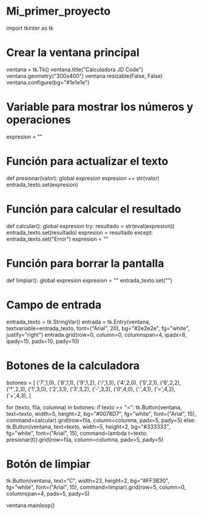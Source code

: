 # Mi_primer_proyecto
import tkinter as tk

# Crear la ventana principal
ventana = tk.Tk()
ventana.title("Calculadora JD Code")
ventana.geometry("300x400")
ventana.resizable(False, False)
ventana.configure(bg="#1e1e1e")

# Variable para mostrar los números y operaciones
expresion = ""

# Función para actualizar el texto
def presionar(valor):
    global expresion
    expresion += str(valor)
    entrada_texto.set(expresion)

# Función para calcular el resultado
def calcular():
    global expresion
    try:
        resultado = str(eval(expresion))
        entrada_texto.set(resultado)
        expresion = resultado
    except:
        entrada_texto.set("Error")
        expresion = ""

# Función para borrar la pantalla
def limpiar():
    global expresion
    expresion = ""
    entrada_texto.set("")

# Campo de entrada
entrada_texto = tk.StringVar()
entrada = tk.Entry(ventana, textvariable=entrada_texto, font=("Arial", 20), bg="#2e2e2e", fg="white", justify="right")
entrada.grid(row=0, column=0, columnspan=4, ipadx=8, ipady=15, padx=10, pady=10)

# Botones de la calculadora
botones = [
    ('7',1,0), ('8',1,1), ('9',1,2), ('/',1,3),
    ('4',2,0), ('5',2,1), ('6',2,2), ('*',2,3),
    ('1',3,0), ('2',3,1), ('3',3,2), ('-',3,3),
    ('0',4,0), ('.',4,1), ('=',4,2), ('+',4,3),
]

for (texto, fila, columna) in botones:
    if texto == "=":
        tk.Button(ventana, text=texto, width=5, height=2, bg="#0078D7", fg="white",
                  font=("Arial", 15), command=calcular).grid(row=fila, column=columna, padx=5, pady=5)
    else:
        tk.Button(ventana, text=texto, width=5, height=2, bg="#333333", fg="white",
                  font=("Arial", 15),
                  command=lambda t=texto: presionar(t)).grid(row=fila, column=columna, padx=5, pady=5)

# Botón de limpiar
tk.Button(ventana, text="C", width=23, height=2, bg="#FF3B30", fg="white",
          font=("Arial", 15), command=limpiar).grid(row=5, column=0, columnspan=4, padx=5, pady=5)

ventana.mainloop()
